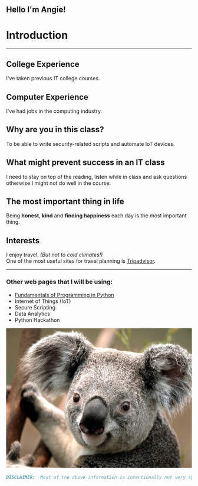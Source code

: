 ## Hello I'm Angie! 

# Introduction
*********************************************************************************** 

## College Experience
I've taken previous IT college courses.

## Computer Experience
I've had jobs in the computing industry.

## Why are you in this class?
To be able to write security-related scripts and automate IoT devices.

## What might prevent success in an IT class
I need to stay on top of the reading, listen while in class and ask questions otherwise 
I might not do well in the course.

## The most important thing in life
Being **honest**, **kind** and **finding happiness** each day is the most important thing.

## Interests
I enjoy travel. _(But not to cold climates!)_  <br/>
One of the most useful sites for travel planning is [Tripadvisor](https://www.tripadvisor.com/). 

*********************************************************************************** 

### Other web pages that I will be using:
- [Fundamentals of Programming in Python](https://angie-gh.github.io/adix.github.io/fundamentals_python.md)
- Internet of Things (IoT)
- Secure Scripting
- Data Analytics
- Python Hackathon


![Favorite Animal](Koala.jpg)

```markdown
DISCLAIMER:  Most of the above information is intentionally not very specific.  
```



